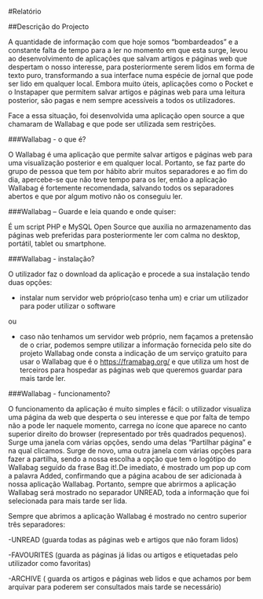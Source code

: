 #Relatório

##Descrição do Projecto


A quantidade de informação com que hoje somos “bombardeados” e a constante falta de tempo para a ler no momento em que esta surge, 
levou ao desenvolvimento de aplicações que salvam artigos e páginas web que despertam o nosso interesse, para posteriormente serem 
lidos em forma de texto puro, transformando a sua interface numa espécie de jornal que pode ser lido em qualquer local. Embora muito 
úteis, aplicações como o Pocket e o Instapaper que permitem salvar artigos e páginas web para uma leitura posterior, são pagas e nem 
sempre acessíveis a todos os utilizadores.

Face a essa situação, foi desenvolvida uma aplicação open source a que chamaram de Wallabag e que pode ser utilizada sem restrições.


###Wallabag - o que é?


O Wallabag é uma aplicação que permite salvar artigos e páginas web para uma visualização posterior e em qualquer local. Portanto,
se  faz parte do grupo de pessoa que tem por hábito abrir muitos separadores e ao fim do dia, apercebe-se que não teve tempo para os 
ler, então a aplicação Wallabag é fortemente recomendada,  salvando todos os separadores abertos e que por algum motivo não os 
conseguiu ler. 

###Wallabag – Guarde e leia quando e onde quiser:

É um script PHP e MySQL Open Source que auxilia no armazenamento das páginas web preferidas para posteriormente ler com calma no desktop,
portátil, tablet ou smartphone. 

###Wallabag - instalação?

O utilizador faz o download da aplicação e procede a sua instalação tendo duas opções: 

- instalar num servidor web próprio(caso tenha um) e criar um utilizador para poder utilizar o software 

ou 

- caso não tenhamos um servidor web próprio, nem façamos a pretensão de o criar, podemos sempre utilizar a informação fornecida pelo
site do projeto Wallabag onde consta a indicação de um serviço gratuito para usar o Wallabag que é o https://framabag.org/ e 
que utiliza um host de terceiros para hospedar as páginas web que queremos guardar para mais tarde ler.


###Wallabag - funcionamento?

O funcionamento da aplicação é muito simples e fácil:
o utilizador visualiza uma página da web que desperta o seu interesse e que por falta de tempo não a pode ler naquele momento, carrega 
no ícone que aparece no canto superior direito do browser (representado por três quadrados pequenos). Surge uma janela com várias opções, sendo uma delas “Partilhar página” e na qual clicamos. Surge de novo, uma outra janela com várias opções para fazer a partilha, sendo a
nossa escolha a opção que tem o logótipo do Wallabag seguido da frase Bag it!.De imediato, é mostrado um pop up com a palavra Added, 
confirmando que a página acabou de ser adicionada à nossa aplicação Wallabag. Portanto, sempre que abrirmos a aplicação Wallabag será 
mostrado no separador UNREAD, toda a informação que foi selecionada para mais tarde ser lida. 

Sempre que abrimos a aplicação Wallabag é mostrado no centro superior três separadores:

-UNREAD (guarda todas as páginas web e artigos que não foram lidos)

-FAVOURITES (guarda as páginas já lidas ou artigos  e etiquetadas pelo utilizador como favoritas)

-ARCHIVE ( guarda os artigos e páginas web lidos e que achamos por bem arquivar para poderem ser consultados mais tarde se necessário)
